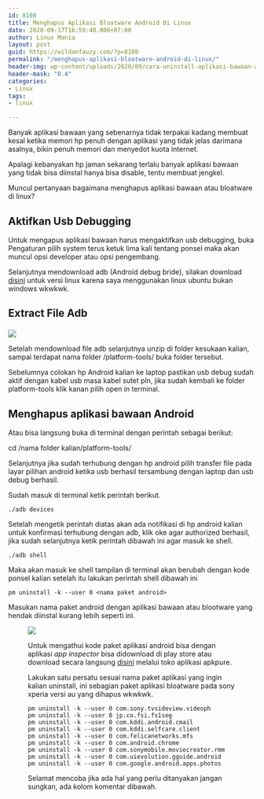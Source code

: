 ```yaml
---
id: 8108
title: Menghapus Aplikasi Bloatware Android Di Linux
date: 2020-09-17T16:59:40.000+07:00
author: Linux Mania
layout: post
guid: https://wildanfauzy.com/?p=8108
permalink: "/menghapus-aplikasi-bloatware-android-di-linux/"
header-img: wp-content/uploads/2020/09/cara-uninstall-aplikasi-bawaan-android.jpg
header-mask: "0.4"
categories:
- Linux
tags:
- linux

---
```

Banyak aplikasi bawaan yang sebenarnya tidak terpakai kadang membuat kesal ketika memori hp penuh dengan aplikasi yang tidak jelas darimana asalnya, bikin penuh memori dan menyedot kuota internet.

Apalagi kebanyakan hp jaman sekarang terlalu banyak aplikasi bawaan yang tidak bisa diinstal hanya bisa disable, tentu membuat jengkel.

Muncul pertanyaan bagaimana menghapus aplikasi bawaan atau bloatware di linux?

## Aktifkan Usb Debugging

Untuk mengapus aplikasi bawaan harus mengaktifkan usb debugging, buka Pengaturan pilih system terus ketuk lima kali tentang ponsel maka akan muncul opsi developer atau opsi pengembang.

Selanjutnya mendownload adb (Android debug bride), silakan download [disini](https://dl.google.com/android/repository/platform-tools-latest-linux.zip) untuk versi linux karena saya menggunakan linux ubuntu bukan windows wkwkwk.

## Extract File Adb<figure class="wp-block-image size-large">

![](https://i0.wp.com/wildanfauzy.com/wp-content/uploads/2020/09/unzip-adb.png) 

Setelah mendownload file adb selanjutnya unzip di folder kesukaan kalian, sampai terdapat nama folder /platform-tools/ buka folder tersebut.

Sebelumnya colokan hp Android kalian ke laptop pastikan usb debug sudah aktif dengan kabel usb masa kabel sutet pln, jika sudah kembali ke folder platform-tools klik kanan pilih open in terminal.

## Menghapus aplikasi bawaan Android 

Atau bisa langsung buka di terminal dengan perintah sebagai berikut:

cd /nama folder kalian/platform-tools/

Selanjutnya jika sudah terhubung dengan hp android pilih transfer file pada layar pilihan android ketika usb berhasil tersambung dengan laptop dan usb debug berhasil.

Sudah masuk di terminal ketik perintah berikut.

<pre class="wp-block-code"><code>./adb devices</code></pre>

Setelah mengetik perintah diatas akan ada notifikasi di hp android kalian untuk konfirmasi terhubung dengan adb, klik oke agar authorized berhasil, jika sudah selanjutnya ketik perintah dibawah ini agar masuk ke shell. 

<pre class="wp-block-code"><code>./adb shell</code></pre>

Maka akan masuk ke shell tampilan di terminal akan berubah dengan kode ponsel kalian setelah itu lakukan perintah shell dibawah ini

<pre class="wp-block-code"><code>pm uninstall -k --user 0 &lt;nama paket android></code></pre>

Masukan nama paket android dengan aplikasi bawaan atau blootware yang hendak diinstal kurang lebih seperti ini.<figure class="wp-block-image size-large">

![](https://i0.wp.com/wildanfauzy.com/wp-content/uploads/2020/09/Screenshot-pada-2020-09-17-16-37-12.png)

Untuk mengathui kode paket aplikasi android bisa dengan aplikasi _app inspector_ bisa didownload di play store atau download secara langsung <a rel="noreferrer noopener" href="https://apkpure.com/id/app-inspector/bg.projectoria.appinspector/download?from=details" target="_blank">disini</a> melalui toko aplikasi apkpure.

Lakukan satu persatu sesuai nama paket aplikasi yang ingin kalian uninstall, ini sebagian paket aplikasi bloatware pada sony xperia versi au yang dihapus wkwkwk.

<pre class="wp-block-code"><code>pm uninstall -k --user 0 com.sony.tvsideview.videoph
pm uninstall -k --user 0 jp.co.fsi.fs1seg
pm uninstall -k --user 0 com.kddi.android.cmail
pm uninstall -k --user 0 com.kddi.selfcare.client
pm uninstall -k --user 0 com.felicanetworks.mfs
pm uninstall -k --user 0 com.android.chrome
pm uninstall -k --user 0 com.sonymobile.moviecreator.rmm
pm uninstall -k --user 0 com.uievolution.gguide.android
pm uninstall -k --user 0 com.google.android.apps.photos</code></pre>

Selamat mencoba jika ada hal yang perlu ditanyakan jangan sungkan, ada kolom komentar dibawah.